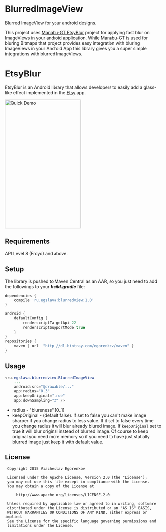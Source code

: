 # BlurredImageView
Blurred ImageView for your android designs. 

This project uses [Manabu-GT EtsyBlur](https://github.com/Manabu-GT/EtsyBlur) project for applying fast blur on ImageViews in your android application. While Manabu-GT is used for bluring Bitmaps that project provides easy integration with bluring ImageViews in your Android App this library gives you a super simple integrations with blurred ImageViews.

EtsyBlur
===========

EtsyBlur is an Android library that allows developers to easily add a glass-like effect 
implemented in the [Etsy][1] app.

<img src="https://raw.github.com/Manabu-GT/EtsyBlur/master/art/readme_demo.gif" width=244 height=415 alt="Quick Demo">


Requirements
-------------
API Level 8 (Froyo) and above.

Setup
------
The library is pushed to Maven Central as an AAR, so you just need to add the followings to your ***build.gradle*** file:

```groovy
dependencies {
    compile 'ru.egslava:blurredview:1.0'
}

android {
    defaultConfig {
        renderscriptTargetApi 22
        renderscriptSupportMode true
    }
}
repositories {
    maven { url  "http://dl.bintray.com/egorenkov/maven" }
}
```

Usage
------
```java
<ru.egslava.blurredview.BlurredImageView
    ...
    android:src="@drawable/..."
    app:radius="0.3"
    app:keepOriginal="true"
    app:downSampling="2" />
```
 - radius - "blureness" [0..1]
 - keepOriginal - (default false). if set to false you can't make image sharper if you change radius to less value. If it set to false every time you change radius it will blur already blured image. If `keepOriginal` set to true it will blur original instead of blurred image. Of course to keep original you need more memory so if you need to have just statially blurred image just keep it with default value.

License
----------

```
 Copyright 2015 Viacheslav Egorenkov

 Licensed under the Apache License, Version 2.0 (the "License");
 you may not use this file except in compliance with the License.
 You may obtain a copy of the License at

     http://www.apache.org/licenses/LICENSE-2.0

 Unless required by applicable law or agreed to in writing, software
 distributed under the License is distributed on an "AS IS" BASIS,
 WITHOUT WARRANTIES OR CONDITIONS OF ANY KIND, either express or implied.
 See the License for the specific language governing permissions and
 limitations under the License.

```

[1]: https://play.google.com/store/apps/details?id=com.etsy.android
